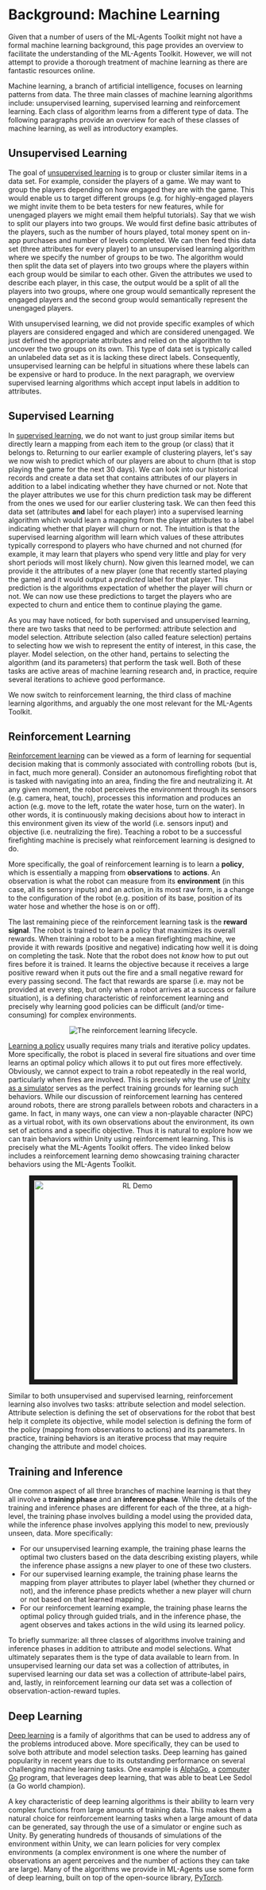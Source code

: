 # Background: Machine Learning

Given that a number of users of the ML-Agents Toolkit might not have a formal
machine learning background, this page provides an overview to facilitate the
understanding of the ML-Agents Toolkit. However, we will not attempt to provide
a thorough treatment of machine learning as there are fantastic resources
online.

Machine learning, a branch of artificial intelligence, focuses on learning
patterns from data. The three main classes of machine learning algorithms
include: unsupervised learning, supervised learning and reinforcement learning.
Each class of algorithm learns from a different type of data. The following
paragraphs provide an overview for each of these classes of machine learning, as
well as introductory examples.

## Unsupervised Learning

The goal of
[unsupervised learning](https://en.wikipedia.org/wiki/Unsupervised_learning) is
to group or cluster similar items in a data set. For example, consider the
players of a game. We may want to group the players depending on how engaged
they are with the game. This would enable us to target different groups (e.g.
for highly-engaged players we might invite them to be beta testers for new
features, while for unengaged players we might email them helpful tutorials).
Say that we wish to split our players into two groups. We would first define
basic attributes of the players, such as the number of hours played, total money
spent on in-app purchases and number of levels completed. We can then feed this
data set (three attributes for every player) to an unsupervised learning
algorithm where we specify the number of groups to be two. The algorithm would
then split the data set of players into two groups where the players within each
group would be similar to each other. Given the attributes we used to describe
each player, in this case, the output would be a split of all the players into
two groups, where one group would semantically represent the engaged players and
the second group would semantically represent the unengaged players.

With unsupervised learning, we did not provide specific examples of which
players are considered engaged and which are considered unengaged. We just
defined the appropriate attributes and relied on the algorithm to uncover the
two groups on its own. This type of data set is typically called an unlabeled
data set as it is lacking these direct labels. Consequently, unsupervised
learning can be helpful in situations where these labels can be expensive or
hard to produce. In the next paragraph, we overview supervised learning
algorithms which accept input labels in addition to attributes.

## Supervised Learning

In [supervised learning](https://en.wikipedia.org/wiki/Supervised_learning), we
do not want to just group similar items but directly learn a mapping from each
item to the group (or class) that it belongs to. Returning to our earlier
example of clustering players, let's say we now wish to predict which of our
players are about to churn (that is stop playing the game for the next 30 days).
We can look into our historical records and create a data set that contains
attributes of our players in addition to a label indicating whether they have
churned or not. Note that the player attributes we use for this churn prediction
task may be different from the ones we used for our earlier clustering task. We
can then feed this data set (attributes **and** label for each player) into a
supervised learning algorithm which would learn a mapping from the player
attributes to a label indicating whether that player will churn or not. The
intuition is that the supervised learning algorithm will learn which values of
these attributes typically correspond to players who have churned and not
churned (for example, it may learn that players who spend very little and play
for very short periods will most likely churn). Now given this learned model, we
can provide it the attributes of a new player (one that recently started playing
the game) and it would output a _predicted_ label for that player. This
prediction is the algorithms expectation of whether the player will churn or
not. We can now use these predictions to target the players who are expected to
churn and entice them to continue playing the game.

As you may have noticed, for both supervised and unsupervised learning, there
are two tasks that need to be performed: attribute selection and model
selection. Attribute selection (also called feature selection) pertains to
selecting how we wish to represent the entity of interest, in this case, the
player. Model selection, on the other hand, pertains to selecting the algorithm
(and its parameters) that perform the task well. Both of these tasks are active
areas of machine learning research and, in practice, require several iterations
to achieve good performance.

We now switch to reinforcement learning, the third class of machine learning
algorithms, and arguably the one most relevant for the ML-Agents Toolkit.

## Reinforcement Learning

[Reinforcement learning](https://en.wikipedia.org/wiki/Reinforcement_learning)
can be viewed as a form of learning for sequential decision making that is
commonly associated with controlling robots (but is, in fact, much more
general). Consider an autonomous firefighting robot that is tasked with
navigating into an area, finding the fire and neutralizing it. At any given
moment, the robot perceives the environment through its sensors (e.g. camera,
heat, touch), processes this information and produces an action (e.g. move to
the left, rotate the water hose, turn on the water). In other words, it is
continuously making decisions about how to interact in this environment given
its view of the world (i.e. sensors input) and objective (i.e. neutralizing the
fire). Teaching a robot to be a successful firefighting machine is precisely
what reinforcement learning is designed to do.

More specifically, the goal of reinforcement learning is to learn a **policy**,
which is essentially a mapping from **observations** to **actions**. An
observation is what the robot can measure from its **environment** (in this
case, all its sensory inputs) and an action, in its most raw form, is a change
to the configuration of the robot (e.g. position of its base, position of its
water hose and whether the hose is on or off).

The last remaining piece of the reinforcement learning task is the **reward
signal**. The robot is trained to learn a policy that maximizes its overall rewards. When training a robot to be a mean firefighting machine, we provide it
with rewards (positive and negative) indicating how well it is doing on
completing the task. Note that the robot does not _know_ how to put out fires
before it is trained. It learns the objective because it receives a large
positive reward when it puts out the fire and a small negative reward for every
passing second. The fact that rewards are sparse (i.e. may not be provided at
every step, but only when a robot arrives at a success or failure situation), is
a defining characteristic of reinforcement learning and precisely why learning
good policies can be difficult (and/or time-consuming) for complex environments.

<div style="text-align: center"><img src="/docs/images/rl_cycle.png" alt="The reinforcement learning lifecycle."></div>

[Learning a policy](https://blogs.unity3d.com/2017/08/22/unity-ai-reinforcement-learning-with-q-learning/)
usually requires many trials and iterative policy updates. More specifically,
the robot is placed in several fire situations and over time learns an optimal
policy which allows it to put out fires more effectively. Obviously, we cannot
expect to train a robot repeatedly in the real world, particularly when fires
are involved. This is precisely why the use of
[Unity as a simulator](https://blogs.unity3d.com/2018/01/23/designing-safer-cities-through-simulations/)
serves as the perfect training grounds for learning such behaviors. While our
discussion of reinforcement learning has centered around robots, there are
strong parallels between robots and characters in a game. In fact, in many ways,
one can view a non-playable character (NPC) as a virtual robot, with its own
observations about the environment, its own set of actions and a specific
objective. Thus it is natural to explore how we can train behaviors within Unity
using reinforcement learning. This is precisely what the ML-Agents Toolkit
offers. The video linked below includes a reinforcement learning demo showcasing
training character behaviors using the ML-Agents Toolkit.

<p align="center">
  <a href="http://www.youtube.com/watch?feature=player_embedded&v=fiQsmdwEGT8" target="_blank">
    <img src="http://img.youtube.com/vi/fiQsmdwEGT8/0.jpg" alt="RL Demo" width="400" border="10" />
  </a>
</p>

Similar to both unsupervised and supervised learning, reinforcement learning
also involves two tasks: attribute selection and model selection. Attribute
selection is defining the set of observations for the robot that best help it
complete its objective, while model selection is defining the form of the policy
(mapping from observations to actions) and its parameters. In practice, training
behaviors is an iterative process that may require changing the attribute and
model choices.

## Training and Inference

One common aspect of all three branches of machine learning is that they all
involve a **training phase** and an **inference phase**. While the details of
the training and inference phases are different for each of the three, at a
high-level, the training phase involves building a model using the provided
data, while the inference phase involves applying this model to new, previously
unseen, data. More specifically:

- For our unsupervised learning example, the training phase learns the optimal
  two clusters based on the data describing existing players, while the
  inference phase assigns a new player to one of these two clusters.
- For our supervised learning example, the training phase learns the mapping
  from player attributes to player label (whether they churned or not), and the
  inference phase predicts whether a new player will churn or not based on that
  learned mapping.
- For our reinforcement learning example, the training phase learns the optimal
  policy through guided trials, and in the inference phase, the agent observes
  and takes actions in the wild using its learned policy.

To briefly summarize: all three classes of algorithms involve training and
inference phases in addition to attribute and model selections. What ultimately
separates them is the type of data available to learn from. In unsupervised
learning our data set was a collection of attributes, in supervised learning our
data set was a collection of attribute-label pairs, and, lastly, in
reinforcement learning our data set was a collection of
observation-action-reward tuples.

## Deep Learning

[Deep learning](https://en.wikipedia.org/wiki/Deep_learning) is a family of
algorithms that can be used to address any of the problems introduced above.
More specifically, they can be used to solve both attribute and model selection
tasks. Deep learning has gained popularity in recent years due to its
outstanding performance on several challenging machine learning tasks. One
example is [AlphaGo](https://en.wikipedia.org/wiki/AlphaGo), a
[computer Go](https://en.wikipedia.org/wiki/Computer_Go) program, that leverages
deep learning, that was able to beat Lee Sedol (a Go world champion).

A key characteristic of deep learning algorithms is their ability to learn very
complex functions from large amounts of training data. This makes them a natural
choice for reinforcement learning tasks when a large amount of data can be
generated, say through the use of a simulator or engine such as Unity. By
generating hundreds of thousands of simulations of the environment within Unity,
we can learn policies for very complex environments (a complex environment is
one where the number of observations an agent perceives and the number of
actions they can take are large). Many of the algorithms we provide in ML-Agents
use some form of deep learning, built on top of the open-source library,
[PyTorch](Background-PyTorch.md).
